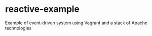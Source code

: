 reactive-example
================

Example of event-driven system using Vagrant and a stack of Apache technologies
